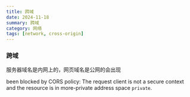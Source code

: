 ```yaml
---
title: 跨域
date: 2024-11-18
summary: 跨域
category: 网络
tags: [network, cross-origin]
---
```


### 跨域

服务器域名是内网上的，网页域名是公网的会出现

been blocked by CORS policy: The request client is not a secure context and the resource is in more-private address space `private`.

